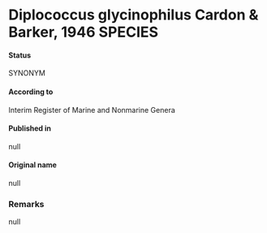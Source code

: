 Diplococcus glycinophilus Cardon & Barker, 1946 SPECIES
=======

#### Status
SYNONYM

#### According to
Interim Register of Marine and Nonmarine Genera

#### Published in
null

#### Original name
null

### Remarks
null